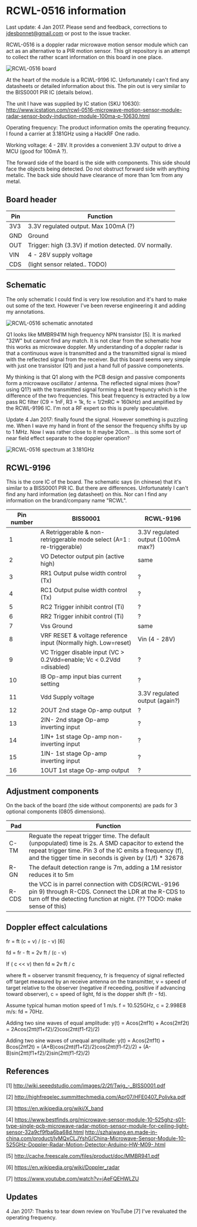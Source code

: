 # RCWL-0516 information

Last update: 4 Jan 2017. Please send and feedback, corrections to jdesbonnet@gmail.com or post to the issue tracker.

RCWL-0516 is a doppler radar microwave motion sensor module which can act as an alternative to a PIR motion sensor. This git repository is an attempt to collect the rather scant information on this board in one place.

![RCWL-0516 board](RCWL-0516-board.jpg)

At the heart of the module is a RCWL-9196 IC. Unfortunately I can't find any datasheets or detailed information about this. The pin out is very similar to the BISS0001 PIR IC (details below). 

The unit I have was supplied by IC station (SKU 10630): http://www.icstation.com/rcwl-0516-microwave-motion-sensor-module-radar-sensor-body-induction-module-100ma-p-10630.html

Operating frequency: The product information omits the operating frequncy. I found a carrier at 3.181GHz using a HackRF One radio.

Working voltage: 4 - 28V. It provides a convenient 3.3V output to drive a MCU (good for 100mA ?).

The forward side of the board is the side with components. This side should face the objects being detected. Do not obstruct forward side with anything metalic. The back side should have clearance of more than 1cm from any metal. 

## Board header

| Pin   | Function |
| ---   | --- |
| 3V3   | 3.3V regulated output. Max 100mA (?)                  |
| GND   | Ground                                                |
| OUT   | Trigger: high (3.3V) if motion detected. 0V normally. |
| VIN   | 4 - 28V supply voltage                                |
| CDS   |    (light sensor related.. TODO)                        |

## Schematic

The only schematic I could find is very low resolution and it's hard to make out some of the text. However I've been reverse engineering it and adding my annotations.

![RCWL-0516 schematic annotated](RCWL-0516-schematic-annotated.png)

Q1 looks like MMBR941M high frequency NPN transistor [5]. It is marked "32W" but cannot find any match. It is not clear from the schematic how this works as microwave doppler. My understanding of a doppler radar is that a continuous wave is transmitted and a the transmitted signal is mixed with the reflected signal from the receiver. But this board seems very simple with just one transistor (Q1) and just a hand full of passive componetents. 

My thinking is that Q1 along with the PCB design and passive components form a microwave oscillator / antenna. The reflected signal mixes (how? using Q1?)  with the transmitted signal forming a beat frequncy which is the difference of the two frequencies. This beat frequency is extracted by a low pass RC filter (C9 = 1nF, R3 = 1k, fc = 1/2πRC ≈ 160kHz) and amplified by the RCWL-9196 IC. I'm not a RF expert so this is purely speculative. 


Update 4 Jan 2017: finally found the signal. However something is puzzling me. When I wave my hand in front of the sensor the frequency shifts by up to 1 MHz. Now I was rather close to it maybe 20cm... is this some sort of near field effect separate to the doppler operation? 

![RCWL-0516 spectrum at 3.181GHz](RCWL-0516-spectrum-annotated.jpg)


## RCWL-9196

This is the core IC of the board. The schematic says (in chinese) that it's similar to a BISS0001 PIR IC. But there are differences. Unfortunately I can't find any hard information (eg datasheet) on this. Nor can I find any information on the brand/company name "RCWL". 

| Pin number | BISS0001 | RCWL-9196 |
| --- | --- | --- |
| 1 | A Retriggerable & non-retriggerable mode select (A=1 : re-triggerable) | 3.3V regulated output (100mA max?) |
| 2 | VO Detector output pin (active high) | same |
| 3 | RR1 Output pulse width control (Tx)  | ? |
| 4 | RC1 Output pulse width control (Tx)  | ? |
| 5 | RC2 Trigger inhibit control (Ti)     | ? |
| 6 | RR2 Trigger inhibit control (Ti)     | ? |
| 7 | Vss Ground                           | same |
| 8 | VRF RESET & voltage reference input (Normally high. Low=reset) |  Vin (4 - 28V) |
| 9 | VC Trigger disable input (VC > 0.2Vdd=enable; Vc < 0.2Vdd =disabled) | ? |
| 10 | IB Op-amp input bias current setting                                | ? |
| 11 | Vdd Supply voltage                                                  | 3.3V regulated output (again?) |
| 12 | 2OUT 2nd stage Op-amp output                                        | ? |
| 13 | 2IN- 2nd stage Op-amp inverting input                               | ? |
| 14 | 1IN+ 1st stage Op-amp non-inverting input                           | ? |
| 15 | 1IN- 1st stage Op-amp inverting input                               | ? |
| 16 | 1OUT 1st stage Op-amp output                                        | ? |

## Adjustment components

On the back of the board (the side without components) are pads for 3 optional components (0805 dimensions). 

| Pad | Function |
| --- | --- |
| C-TM |  Reguate the repeat trigger time. The default (unpopulated) time is 2s. A SMD capacitor to extend the repeat trigger time. Pin 3 of the IC emits a frequency (f), and the tigger time in seconds is given by (1/f) * 32678 |
| R-GN | The default detection range is 7m, adding a 1M resistor reduces it to 5m |
| R-CDS| the VCC is in parrel connection with CDS(RCWL-9196 pin 9) through R-CDS. Connect the LDR at the R-CDS to turn off the detecting function at night. (?? TODO: make sense of this) |

## Doppler effect calculations

fr = ft (c + v) / (c - v)     [6]

fd = fr - ft = 2v ft / (c - v)  

If ( c << v) then fd ≈ 2v ft / c 

where ft = observer transmit frequency, fr is frequency of signal reflected off target measured by an receive antenna on the transmitter, v = speed of target relative to the observer (negative if receeding, positive if advancing toward observer), c = speed of light, fd is the dopper shift (fr - fd).

Assume typical human motion speed of 1 m/s. f = 10.525GHz, c = 2.998E8 m/s: fd = 70Hz.

Adding two sine waves of equal amplitude:
y(t) = Acos(2πf1t) + Acos(2πf2t) = 2Acos(2πt(f1+f2)/2)cos(2πt(f1-f2)/2)

Adding two sine waves of unequal amplitude: 
y(t) = Acos(2πf1t) + Bcos(2πf2t) = (A+B)cos(2πt(f1+f2)/2)cos(2πt(f1-f2)/2) + (A-B)sin(2πt(f1+f2)/2)sin(2πt(f1-f2)/2)

## References

[1] http://wiki.seeedstudio.com/images/2/2f/Twig_-_BISS0001.pdf

[2] http://highfreqelec.summittechmedia.com/Apr07/HFE0407_Polivka.pdf

[3] https://en.wikipedia.org/wiki/X_band

[4] https://www.bestfinds.org/microwave-sensor-module-10-525ghz-s01-type-single-pcb-microwave-radar-motion-sensor-module-for-ceiling-light-sensor-32a9cf9fba6ba68d.html
http://szhaiwang.en.made-in-china.com/product/lvMQxCLJYshG/China-Microwave-Sensor-Module-10-525GHz-Doppler-Radar-Motion-Detector-Arduino-HW-M09-.html

[5] http://cache.freescale.com/files/product/doc/MMBR941.pdf

[6] https://en.wikipedia.org/wiki/Doppler_radar

[7] https://www.youtube.com/watch?v=jAeFQEHWLZU


## Updates

4 Jan 2017: Thanks to tear down review on YouTube [7] I've revaluated the operating frequency.
